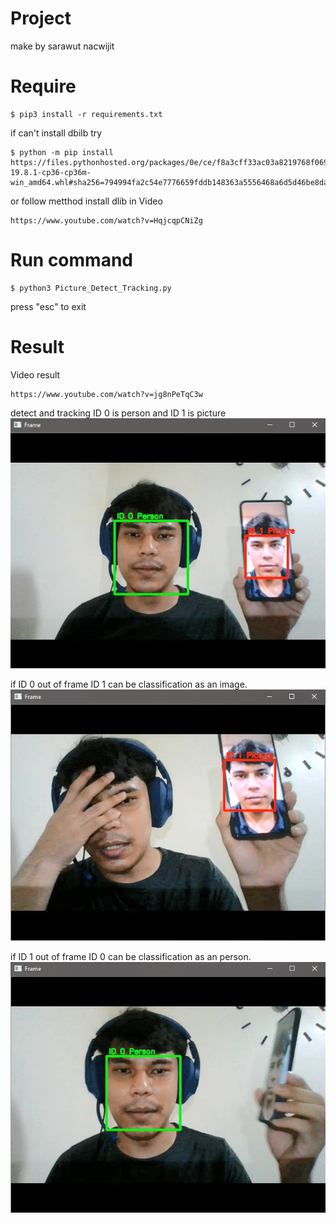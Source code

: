 # Project
make by sarawut nacwijit

# Require
```
$ pip3 install -r requirements.txt
```
if can't install dbilb try 
```
$ python -m pip install https://files.pythonhosted.org/packages/0e/ce/f8a3cff33ac03a8219768f0694c5d703c8e037e6aba2e865f9bae22ed63c/dlib-19.8.1-cp36-cp36m-win_amd64.whl#sha256=794994fa2c54e7776659fddb148363a5556468a6d5d46be8dad311722d54bfcf
```
or follow metthod install dlib in Video 
```
https://www.youtube.com/watch?v=HqjcqpCNiZg
```

# Run command
```
$ python3 Picture_Detect_Tracking.py
```
press "esc" to exit

# Result
Video result
```
https://www.youtube.com/watch?v=jg8nPeTqC3w
```

detect and tracking
ID 0 is person and ID 1 is picture
![](https://github.com/aofserver/Project/blob/master/Picture_Detect_Tracking/Result/1.png)

if ID 0 out of frame ID 1 can be classification as an image.
![](https://github.com/aofserver/Project/blob/master/Picture_Detect_Tracking/Result/2.png)

if ID 1 out of frame ID 0 can be classification as an person.
![](https://github.com/aofserver/Project/blob/master/Picture_Detect_Tracking/Result/3.png)

